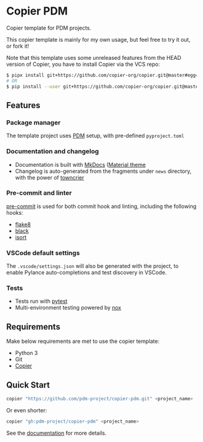 # Copier PDM

Copier template for PDM projects.

This copier template is mainly for my own usage, but feel free to try it out, or fork it!

Note that this template uses some unreleased features from the HEAD version of Copier, you have to install Copier via the VCS repo:

```bash
$ pipx install git+https://github.com/copier-org/copier.git@master#egg=copier
# OR
$ pip install --user git+https://github.com/copier-org/copier.git@master#egg=copier
```

## Features

### Package manager

The template project uses [PDM](https://pdm.fming.dev) setup, with pre-defined `pyproject.toml`

### Documentation and changelog

- Documentation is built with [MkDocs](https://github.com/mkdocs/mkdocs)
  ([Material theme](https://github.com/squidfunk/mkdocs-material)
- Changelog is auto-generated from the fragments under `news` directory, with the power of [towncrier](https://pypi.org/project/towncrier/)

### Pre-commit and linter

[pre-commit](https://pre-commit.com/) is used for both commit hook and linting, including the following hooks:

- [flake8](https://gitlab.com/pycqa/flake8)
- [black](https://github.com/psf/black)
- [isort](https://github.com/timothycrosley/isort)

### VSCode default settings

The `.vscode/settings.json` will also be generated with the project, to enable Pylance auto-completions and test discovery in VSCode.

### Tests

- Tests run with [pytest](https://pytest.org/)
- Multi-environment testing powered by [nox](https://nox.thea.codes/)

## Requirements

Make below requirements are met to use the copier template:

- Python 3
- Git
- [Copier](https://copier.readthedocs.io/en/stable/)

## Quick Start

```bash
copier "https://github.com/pdm-project/copier-pdm.git" <project_name>
```

Or even shorter:

```bash
copier "gh:pdm-project/copier-pdm" <project_name>
```

See the [documentation](https://copier-pdm.fming.dev) for more details.
